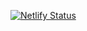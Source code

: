 [![Netlify Status](https://api.netlify.com/api/v1/badges/57c1b3fe-a015-4f1a-8761-6a7f2033b91c/deploy-status)](https://app.netlify.com/sites/bright-faloodeh-84aa7f/deploys)
